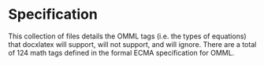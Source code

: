 # Specification
This collection of files details the OMML tags (i.e. the types of equations) that docxlatex will support, 
will not support, and will ignore. There are a total of 124 math tags defined in the formal ECMA specification
for OMML.